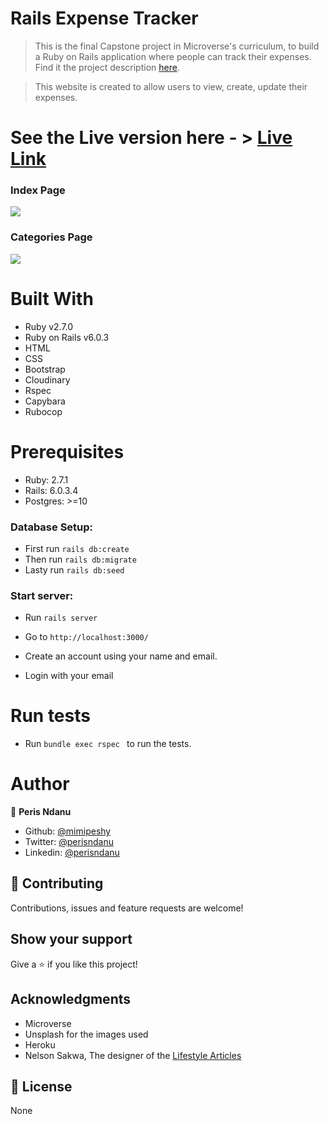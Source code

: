 # Rails Expense Tracker

> This is the final  Capstone project in Microverse's curriculum, to build a Ruby on Rails application where people can track their expenses. Find it the project description [here](https://www.notion.so/Final-Capstone-Project-Tracking-App-22e454da738c46efaf17721826841772#57ce8fa8369a473aa0cf7936184f841c).

> This website is created to allow users to view, create, update their expenses. 

# See the Live version here - > [Live Link](https://peris-expense-track.herokuapp.com/)

### Index Page
<img src="app/assets/images/screenshot2.png" width="auto" height="auto" />

### Categories Page
<img src="app/assets/images/screenshot.png" width="auto" height="auto" />

# Built With

- Ruby v2.7.0
- Ruby on Rails v6.0.3
- HTML
- CSS
- Bootstrap
- Cloudinary
- Rspec
- Capybara
- Rubocop


# Prerequisites

- Ruby: 2.7.1
- Rails: 6.0.3.4
- Postgres: >=10



### Database Setup:
- First run `rails db:create`
- Then run `rails db:migrate`
- Lasty run `rails db:seed`

### Start server:
- Run `rails server`

- Go to `http://localhost:3000/`

- Create an account using your name and email.

- Login with your email


# Run tests

- Run  ```bundle exec rspec ``` to run the tests.


# Author

👤 **Peris Ndanu**

- Github: [@mimipeshy](https://github.com/mimipeshy)
- Twitter: [@perisndanu](https://twitter.com/pygirl254)
- Linkedin: [@perisndanu](https://www.linkedin.com/in/peris-ndanu-405083193/)


## 🤝 Contributing

Contributions, issues and feature requests are welcome!

## Show your support

Give a ⭐️ if you like this project!

## Acknowledgments

- Microverse
- Unsplash for the images used
- Heroku
- Nelson Sakwa, The designer of the [Lifestyle Articles](https://www.behance.net/gallery/14554909/liFEsTlye-Mobile-version)

## 📝 License

None


